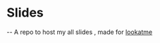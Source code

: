 # Slides

-- A repo to host my all slides , made for [lookatme](https://github.com/d0c-s4vage/lookatme.git)
